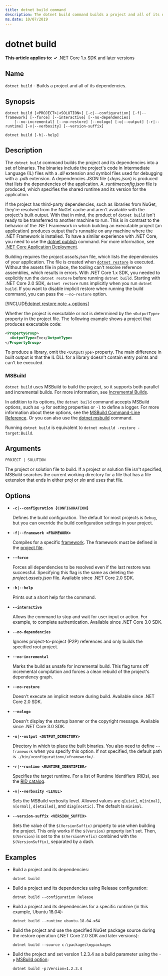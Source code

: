```yaml
---
title: dotnet build command
description: The dotnet build command builds a project and all of its dependencies.
ms.date: 10/07/2019
---
```

# dotnet build

**This article applies to: ✓** .NET Core 1.x SDK and later versions

<!-- todo: uncomment when all CLI commands are reviewed
[!INCLUDE [topic-appliesto-net-core-all](../../../includes/topic-appliesto-net-core-all.md)]
-->

## Name

`dotnet build` - Builds a project and all of its dependencies.

## Synopsis

```dotnetcli
dotnet build [<PROJECT>|<SOLUTION>] [-c|--configuration] [-f|--framework] [--force] [--interactive] [--no-dependencies]
    [--no-incremental] [--no-restore] [--nologo] [-o|--output] [-r|--runtime] [-v|--verbosity] [--version-suffix]

dotnet build [-h|--help]
```

## Description

The `dotnet build` command builds the project and its dependencies into a set of binaries. The binaries include the project's code in Intermediate Language (IL) files with a *.dll* extension and symbol files used for debugging with a *.pdb* extension. A dependencies JSON file (*.deps.json*) is produced that lists the dependencies of the application. A *.runtimeconfig.json* file is produced, which specifies the shared runtime and its version for the application.

If the project has third-party dependencies, such as libraries from NuGet, they're resolved from the NuGet cache and aren't available with the project's built output. With that in mind, the product of `dotnet build` isn't ready to be transferred to another machine to run. This is in contrast to the behavior of the .NET Framework in which building an executable project (an application) produces output that's runnable on any machine where the .NET Framework is installed. To have a similar experience with .NET Core, you need to use the [dotnet publish](dotnet-publish.md) command. For more information, see [.NET Core Application Deployment](../deploying/index.md).

Building requires the *project.assets.json* file, which lists the dependencies of your application. The file is created when [`dotnet restore`](dotnet-restore.md) is executed. Without the assets file in place, the tooling can't resolve reference assemblies, which results in errors. With .NET Core 1.x SDK, you needed to explicitly run the `dotnet restore` before running `dotnet build`. Starting with .NET Core 2.0 SDK, `dotnet restore` runs implicitly when you run `dotnet build`. If you want to disable implicit restore when running the build command, you can pass the `--no-restore` option.

[!INCLUDE[dotnet restore note + options](~/includes/dotnet-restore-note-options.md)]

Whether the project is executable or not is determined by the `<OutputType>` property in the project file. The following example shows a project that produces executable code:

```xml
<PropertyGroup>
  <OutputType>Exe</OutputType>
</PropertyGroup>
```

To produce a library, omit the `<OutputType>` property. The main difference in built output is that the IL DLL for a library doesn't contain entry points and can't be executed.

### MSBuild

`dotnet build` uses MSBuild to build the project, so it supports both parallel and incremental builds. For more information, see [Incremental Builds](/visualstudio/msbuild/incremental-builds).

In addition to its options, the `dotnet build` command accepts MSBuild options, such as `-p` for setting properties or `-l` to define a logger. For more information about these options, see the [MSBuild Command-Line Reference](/visualstudio/msbuild/msbuild-command-line-reference). Or you can also use the [dotnet msbuild](dotnet-msbuild.md) command.

Running `dotnet build` is equivalent to `dotnet msbuild -restore -target:Build`.

## Arguments

`PROJECT | SOLUTION`

The project or solution file to build. If a project or solution file isn't specified, MSBuild searches the current working directory for a file that has a file extension that ends in either *proj* or *sln* and uses that file.

## Options

* **`-c|--configuration {CONFIGURATION}`**

  Defines the build configuration. The default for most projects is `Debug`, but you can override the build configuration settings in your project.

* **`-f|--framework <FRAMEWORK>`**

  Compiles for a specific [framework](../../standard/frameworks.md). The framework must be defined in the [project file](csproj.md).

* **`--force`**

  Forces all dependencies to be resolved even if the last restore was successful. Specifying this flag is the same as deleting the *project.assets.json* file. Available since .NET Core 2.0 SDK.

* **`-h|--help`**

  Prints out a short help for the command.

* **`--interactive`**

  Allows the command to stop and wait for user input or action. For example, to complete authentication. Available since .NET Core 3.0 SDK.

* **`--no-dependencies`**

  Ignores project-to-project (P2P) references and only builds the specified root project.

* **`--no-incremental`**

  Marks the build as unsafe for incremental build. This flag turns off incremental compilation and forces a clean rebuild of the project's dependency graph.

* **`--no-restore`**

  Doesn't execute an implicit restore during build. Available since .NET Core 2.0 SDK.

* **`--nologo`**

  Doesn't display the startup banner or the copyright message. Available since .NET Core 3.0 SDK.

* **`-o|--output <OUTPUT_DIRECTORY>`**

  Directory in which to place the built binaries. You also need to define `--framework` when you specify this option. If not specified, the default path is `./bin/<configuration>/<framework>/`.

* **`-r|--runtime <RUNTIME_IDENTIFIER>`**

  Specifies the target runtime. For a list of Runtime Identifiers (RIDs), see the [RID catalog](../rid-catalog.md).

* **`-v|--verbosity <LEVEL>`**

  Sets the MSBuild verbosity level. Allowed values are `q[uiet]`, `m[inimal]`, `n[ormal]`, `d[etailed]`, and `diag[nostic]`. The default is `minimal`.

* **`--version-suffix <VERSION_SUFFIX>`**

  Sets the value of the `$(VersionSuffix)` property to use when building the project. This only works if the `$(Version)` property isn't set. Then, `$(Version)` is set to the `$(VersionPrefix)` combined with the `$(VersionSuffix)`, separated by a dash.

## Examples

* Build a project and its dependencies:

  ```dotnetcli
  dotnet build
  ```

* Build a project and its dependencies using Release configuration:

  ```dotnetcli
  dotnet build --configuration Release
  ```

* Build a project and its dependencies for a specific runtime (in this example, Ubuntu 18.04):

  ```dotnetcli
  dotnet build --runtime ubuntu.18.04-x64
  ```

* Build the project and use the specified NuGet package source during the restore operation (.NET Core 2.0 SDK and later versions):

  ```dotnetcli
  dotnet build --source c:\packages\mypackages
  ```

* Build the project and set version 1.2.3.4 as a build parameter using the `-p` [MSBuild option](#msbuild):

  ```dotnetcli
  dotnet build -p:Version=1.2.3.4
  ```
